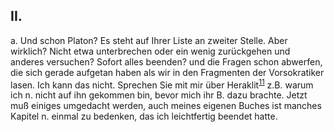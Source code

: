 ## II.
a. Und schon Platon? Es steht auf Ihrer Liste an zweiter Stelle. Aber wirklich? Nicht etwa unterbrechen oder ein wenig zurückgehen und anderes versuchen? Sofort alles beenden? und die Fragen schon abwerfen, die sich gerade aufgetan haben als wir in den Fragmenten der Vorsokratiker lasen. Ich kann das nicht. Sprechen Sie mit mir über Heraklit<sup><a id="ffn11" href="#fn11" class="footnote">11</a></sup> z.B. warum ich n. nicht auf ihn gekommen bin, bevor mich ihr B. dazu brachte. Jetzt muß einiges umgedacht werden, auch meines eigenen Buches ist manches Kapitel n. einmal zu bedenken, das ich leichtfertig beendet hatte.   
